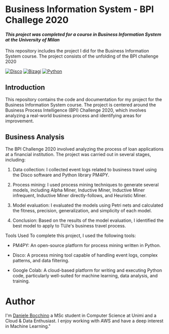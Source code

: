 # Business Information System - BPI Challege 2020
#### _This project was completed for a course in Business Information System at the University of Milan_

This repository includes the project I did for the Business Information System course. The project consists of the unfolding of the BPI challenge 2020

[![Disco](https://img.shields.io/badge/Disco-100000?style=flat&logo=discos&logoColor=white&labelColor=525252&color=FFC000)](https://aws.amazon.com/) [![Bizagi](https://img.shields.io/badge/PM4PY-8BF400?style=flat&logo=binance&logoColor=white&labelColor=525252)](https://www.pm4py.com/) [![Python](https://img.shields.io/badge/Python-100000?style=flat&logo=python&logoColor=white&labelColor=525252&color=029EFF)](https://python.com/)


## Introduction
This repository contains the code and documentation for my project for the Business Information System course. The project is centered around the Business Process Intelligence (BPI) Challenge 2020, which involves analyzing a real-world business process and identifying areas for improvement.


## Business Analysis
The BPI Challenge 2020 involved analyzing the process of loan applications at a financial institution. The project was carried out in several stages, including:

1. Data collection: I collected event logs related to business travel using the Disco software and Python library PM4PY.

2. Process mining: I used process mining techniques to generate several models, including Alpha Miner, Inductive Miner, Inductive Miner infrequent, Inductive Miner directly-follows, and Heuristic Miner.

3. Model evaluation: I evaluated the models using Petri nets and calculated the fitness, precision, generalization, and simplicity of each model.

4. Conclusion: Based on the results of the model evaluation, I identified the best model to apply to TU/e's business travel process.

Tools Used
To complete this project, I used the following tools:

- PM4PY: An open-source platform for process mining written in Python.

- Disco: A process mining tool capable of handling event logs, complex patterns, and data filtering.

- Google Colab: A cloud-based platform for writing and executing Python code, particularly well-suited for machine learning, data analysis, and training.

# Author
I'm [Daniele Bocchino](https://danielebocchino.github.io/) a MSc student in Computer Science at Unimi and a Cloud & Data Enthusiast. I enjoy working with AWS and have a deep interest in Machine Learning."
